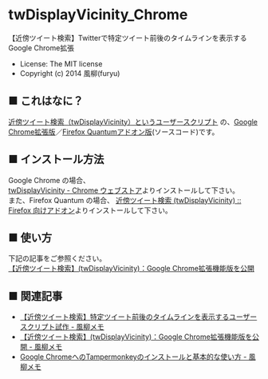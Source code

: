 twDisplayVicinity_Chrome
========================
【近傍ツイート検索】Twitterで特定ツイート前後のタイムラインを表示するGoogle Chrome拡張  
- License: The MIT license  
- Copyright (c) 2014 風柳(furyu)  


■ これはなに？
---
[近傍ツイート検索（twDisplayVicinity）というユーザースクリプト](https://github.com/furyutei/twDisplayVicinity) の、[Google Chrome拡張版](https://chrome.google.com/webstore/detail/twdisplayvicinity/anmfeeanmnmdkjlhojpodibignbcfgjm)／[Firefox Quantumアドオン版](https://addons.mozilla.org/ja/firefox/addon/twdisplayvicinity/)(ソースコード)です。  


■ インストール方法
---
Google Chrome の場合、  
[twDisplayVicinity - Chrome ウェブストア](https://chrome.google.com/webstore/detail/twdisplayvicinity/anmfeeanmnmdkjlhojpodibignbcfgjm)よりインストールして下さい。  
また、Firefox Quantum の場合、
[近傍ツイート検索 (twDisplayVicinity) :: Firefox 向けアドオン](https://addons.mozilla.org/ja/firefox/addon/twdisplayvicinity/)よりインストールして下さい。  

■ 使い方
---
下記の記事をご参照ください。  
[【近傍ツイート検索】(twDisplayVicinity)：Google Chrome拡張機能版を公開](http://furyu.hatenablog.com/entry/20140609/twDisplayVicinity)  


■ 関連記事
---
- [【近傍ツイート検索】特定ツイート前後のタイムラインを表示するユーザースクリプト試作 - 風柳メモ](http://furyu.hatenablog.com/entry/20140327/1395914958)  
- [【近傍ツイート検索】(twDisplayVicinity)：Google Chrome拡張機能版を公開 - 風柳メモ](http://furyu.hatenablog.com/entry/20140609/twDisplayVicinity)
- [Google ChromeへのTampermonkeyのインストールと基本的な使い方 - 風柳メモ](http://furyu.hatenablog.com/entry/20141227/1419609930)  
